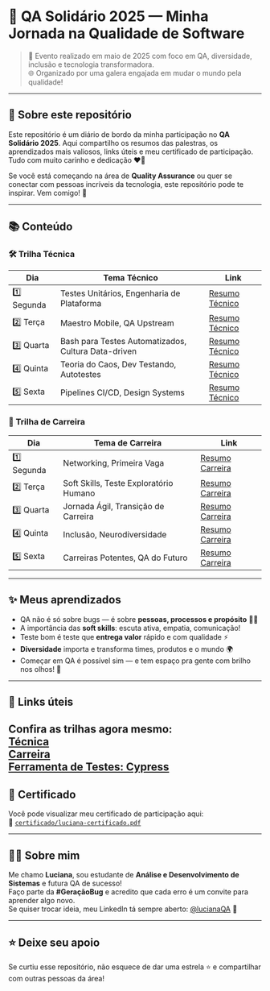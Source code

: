 
# 🐞 QA Solidário 2025 — Minha Jornada na Qualidade de Software

> 📅 Evento realizado em maio de 2025 com foco em QA, diversidade, inclusão e tecnologia transformadora.  
> 🌐 Organizado por uma galera engajada em mudar o mundo pela qualidade!

---

## 🎯 Sobre este repositório

Este repositório é um diário de bordo da minha participação no **QA Solidário 2025**. Aqui compartilho os resumos das palestras, os aprendizados mais valiosos, links úteis e meu certificado de participação. Tudo com muito carinho e dedicação ❤️‍🔥

Se você está começando na área de **Quality Assurance** ou quer se conectar com pessoas incríveis da tecnologia, este repositório pode te inspirar. Vem comigo! 🚀

---

## 📚 Conteúdo

### 🛠️ Trilha Técnica

| Dia | Tema Técnico | Link |
|-----|--------------|------|
| 1️⃣ Segunda | Testes Unitários, Engenharia de Plataforma | [Resumo Técnico](dia01.md) |
| 2️⃣ Terça | Maestro Mobile, QA Upstream | [Resumo Técnico](dia02.md) |
| 3️⃣ Quarta | Bash para Testes Automatizados, Cultura Data-driven | [Resumo Técnico](dia03.md) |
| 4️⃣ Quinta | Teoria do Caos, Dev Testando, Autotestes | [Resumo Técnico](dia04.md) |
| 5️⃣ Sexta | Pipelines CI/CD, Design Systems | [Resumo Técnico](dia05.md) |

### 🧭 Trilha de Carreira

| Dia | Tema de Carreira | Link |
|-----|------------------|------|
| 1️⃣ Segunda | Networking, Primeira Vaga | [Resumo Carreira](dia01.md) |
| 2️⃣ Terça | Soft Skills, Teste Exploratório Humano | [Resumo Carreira](dia02.md) |
| 3️⃣ Quarta | Jornada Ágil, Transição de Carreira | [Resumo Carreira](dia03.md) |
| 4️⃣ Quinta | Inclusão, Neurodiversidade | [Resumo Carreira](dia04) |
| 5️⃣ Sexta | Carreiras Potentes, QA do Futuro | [Resumo Carreira](dia05.md) |

---

## ✨ Meus aprendizados

- QA não é só sobre bugs — é sobre **pessoas, processos e propósito** 🧠💬  
- A importância das **soft skills**: escuta ativa, empatia, comunicação!  
- Teste bom é teste que **entrega valor** rápido e com qualidade ⚡  
- **Diversidade** importa e transforma times, produtos e o mundo 🌍  
- Começar em QA é possível sim — e tem espaço pra gente com brilho nos olhos! 💫


---
## 🔗 Links úteis 

Confira as trilhas agora mesmo:  
 <a href="https://youtube.com/playlist?list=PL1fCWul_mzrgvOWTue0RhBsheTZrHOHo3&si=zfe1bI4ZUW0Ic4N3" target="_blank"> Técnica </a> <br>
 <a href="https://youtube.com/playlist?list=PL1fCWul_mzrgvOWTue0RhBsheTZrHOHo3&si=zfe1bI4ZUW0Ic4N3" target="_blank"> Carreira </a> <br>
 <a href="https://www.cypress.io/" target="_blank">Ferramenta de Testes: Cypress</a>
---

## 🏅 Certificado

Você pode visualizar meu certificado de participação aqui:  
📜 [`certificado/luciana-certificado.pdf`](certificado-qa-solitario.pdf)

---

## 💁‍♀️ Sobre mim

Me chamo **Luciana**, sou estudante de **Análise e Desenvolvimento de Sistemas** e futura QA de sucesso!  
Faço parte da **#GeraçãoBug** e acredito que cada erro é um convite para aprender algo novo.  
Se quiser trocar ideia, meu LinkedIn tá sempre aberto: [@lucianaQA](https://www.linkedin.com/in/lucianaqa/) 💌

---

## ⭐ Deixe seu apoio

Se curtiu esse repositório, não esquece de dar uma estrela ⭐ e compartilhar com outras pessoas da área!
